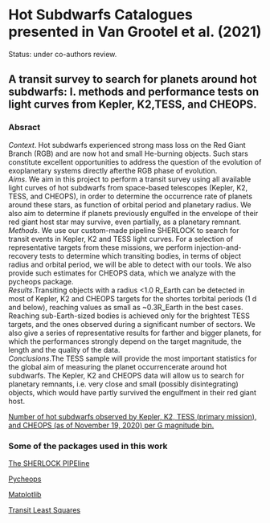 # Hot Subdwarfs Catalogues presented in Van Grootel et al. (2021)

Status: under co-authors review.

## A transit survey to search for planets around hot subdwarfs: I. methods and performance tests on light curves from Kepler, K2,TESS, and CHEOPS.

### Absract

_Context_. Hot subdwarfs experienced strong mass loss on the Red Giant Branch (RGB) and are now hot and small He-burning objects. Such stars constitute excellent opportunities to address the question of the evolution of exoplanetary systems directly afterthe RGB phase of evolution. \
_Aims_. We aim in this project to perform a transit survey using all available light curves of hot subdwarfs from space-based telescopes (Kepler, K2, TESS, and CHEOPS), in order to determine the occurrence rate of planets around these stars, as function of orbital period and planetary radius. We also aim to determine if planets previously engulfed in the envelope of their red giant host star may survive, even partially, as a planetary remnant.\
_Methods_. We use our custom-made pipeline SHERLOCK to search for transit events in Kepler, K2 and TESS light curves. For a selection of representative targets from these missions, we perform injection-and-recovery tests to determine which transiting bodies, in terms of object radius and orbital period, we will be able to detect with our tools. We also provide such estimates for CHEOPS data, which we analyze with the pycheops package. \
_Results_.Transiting objects with a radius <1.0 R_Earth can be detected in most of Kepler, K2 and CHEOPS targets for the shortes torbital periods (1 d and below), reaching values as small as ~0.3R_Earth in the best cases. Reaching sub-Earth-sized bodies is achieved only for the brightest TESS targets, and the ones observed during a significant number of sectors. We also give a series of representative results for farther and bigger planets, for which the performances strongly depend on the target magnitude, the length and the quality of the data. \
_Conclusions_.The TESS sample will provide the most important statistics for the global aim of measuring the planet occurrencerate around hot subdwarfs. The Kepler, K2 and CHEOPS data will allow us to search for planetary remnants, i.e. very close and small (possibly disintegrating) objects, which would have partly survived the engulfment in their red giant host.


[Number of hot subdwarfs observed by Kepler, K2, TESS (primary mission), and CHEOPS (as of November 19, 2020) per G magnitude bin.](https://github.com/franpoz/Hot-Subdwarfs-Catalogues/histo_color2.png)






### Some of the packages used in this work

[The SHERLOCK PIPEline](https://github.com/franpoz/SHERLOCK)

[Pycheops](https://github.com/pmaxted/pycheops)

[Matplotlib](https://github.com/matplotlib/matplotlib)

[Transit Least Squares](https://github.com/hippke/tls)
